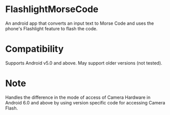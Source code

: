 # FlashlightMorseCode
An android app that converts an input text to Morse Code and uses the phone's Flashlight feature to flash the code.

# Compatibility
Supports Android v5.0 and above. May support older versions (not tested).

# Note
Handles the difference in the mode of access of Camera Hardware in Android 6.0 and above by using version specific code for accessing Camera Flash.
